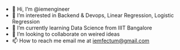 - 👋 Hi, I’m @iemengineer
- 👀 I’m interested in Backend & Devops, Linear Regression, Logistic Regression
- 🌱 I’m currently learning Data Science from IIIT Bangalore
- 💞️ I’m looking to collaborate on weired ideas
- 📫 How to reach me email me at iemfectum@gmail.com

<!---
iemengineer/iemengineer is a ✨ special ✨ repository because its `README.md` (this file) appears on your GitHub profile.
You can click the Preview link to take a look at your changes.
--->
